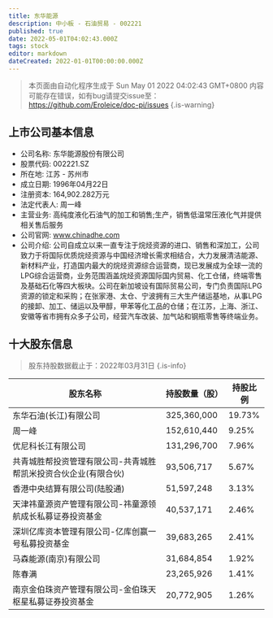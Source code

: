 ```yaml
---
title: 东华能源
description: 中小板 - 石油贸易 - 002221
published: true
date: 2022-05-01T04:02:43.000Z
tags: stock
editor: markdown
dateCreated: 2022-01-01T00:00:00.000Z
---
```


> 本页面由自动化程序生成于 Sun May 01 2022 04:02:43 GMT+0800
> 内容可能存在错误，如有bug请提交issue至：https://github.com/Eroleice/doc-pi/issues
{.is-warning}

## 上市公司基本信息
- 公司名称: 东华能源股份有限公司
- 股票代码: 002221.SZ
- 所在地: 江苏 - 苏州市
- 成立日期: 1996年04月22日
- 注册资本: 164,902.282万元
- 法定代表人: 周一峰
- 主营业务: 高纯度液化石油气的加工和销售;生产，销售低温常压液化气并提供相关售后服务
- 公司官网: www.chinadhe.com
- 公司介绍: 公司自成立以来一直专注于烷烃资源的进口、销售和深加工，公司致力于将国际优质烷烃资源与中国经济增长需求相结合，大力发展清洁能源、新材料产业，打造国内最大的烷烃资源综合运营商，现已发展成为全球一流的LPG综合运营商，业务范围涵盖烷烃资源国际国内贸易、化工仓储，终端零售及基础石化等四大板块。公司在新加坡设有国际贸易公司，专门负责国际LPG资源的锁定和采购；在张家港、太仓、宁波拥有三大生产储运基地，从事LPG的接卸、加工、储运以及甲醇，甲苯等化工品的仓储；在江苏，上海、浙江、安徽等省市拥有众多子公司，经营汽车改装、加气站和钢瓶零售等终端业务。


## 十大股东信息
> 股东持股数据截止于：2022年03月31日
{.is-info}

| 股东名称 | 持股数量（股） | 持股比例 |
| --- | --- | --- |
| 东华石油(长江)有限公司 | 325,360,000 | 19.73% |
| 周一峰 | 152,610,440 | 9.25% |
| 优尼科长江有限公司 | 131,296,700 | 7.96% |
| 共青城胜帮投资管理有限公司-共青城胜帮凯米投资合伙企业(有限合伙) | 93,506,717 | 5.67% |
| 香港中央结算有限公司(陆股通) | 51,597,248 | 3.13% |
| 天津祎童源资产管理有限公司-祎童源领航成长私募证券投资基金 | 40,537,171 | 2.46% |
| 深圳亿库资本管理有限公司-亿库创赢一号私募投资基金 | 39,683,265 | 2.41% |
| 马森能源(南京)有限公司 | 31,684,854 | 1.92% |
| 陈春满 | 23,265,926 | 1.41% |
| 南京金伯珠资产管理有限公司-金伯珠天枢星私募证券投资基金 | 20,772,905 | 1.26% |




